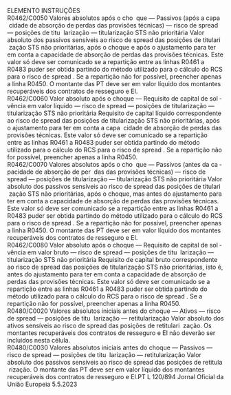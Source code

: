  
ELEMENTO  INSTRUÇÕES  
R0462/C0050  Valores absolutos após o cho ­
que — Passivos (após a capa ­
cidade de absorção de perdas 
das provisões técnicas) — risco 
de  spread  — posições de titu ­
larização — titularização STS 
não prioritária  Valor absoluto dos passivos sensíveis ao risco de  spread  das posições de titulari ­
zação STS não prioritárias, após o choque e após o ajustamento para ter em conta 
a capacidade de absorção de perdas das provisões técnicas. 
Este valor só deve ser comunicado se a repartição entre as linhas R0461 a R0483 
puder ser obtida partindo do método utilizado para o cálculo do RCS para o risco 
de  spread . Se a repartição não for possível, preencher apenas a linha R0450. 
O montante das PT deve ser em valor líquido dos montantes recuperáveis dos 
contratos de resseguro e EI.  
R0462/C0060  Valor absoluto após o choque 
— Requisito de capital de sol ­
vência em valor líquido — 
risco de  spread  — posições de 
titularização — titularização 
STS não prioritária  Requisito de capital líquido correspondente ao risco de  spread  das posições de 
titularização STS não prioritárias, após o ajustamento para ter em conta a capa ­
cidade de absorção de perdas das provisões técnicas. 
Este valor só deve ser comunicado se a repartição entre as linhas R0461 a R0483 
puder ser obtida partindo do método utilizado para o cálculo do RCS para o risco 
de  spread . Se a repartição não for possível, preencher apenas a linha R0450.  
R0462/C0070  Valores absolutos após o cho ­
que — Passivos (antes da ca ­
pacidade de absorção de per ­
das das provisões técnicas) — 
risco de  spread  — posições de 
titularização — titularização 
STS não prioritária  Valor absoluto dos passivos sensíveis ao risco de  spread  das posições de titulari ­
zação STS não prioritárias, após o choque, mas antes do ajustamento para ter em 
conta a capacidade de absorção de perdas das provisões técnicas. 
Este valor só deve ser comunicado se a repartição entre as linhas R0461 a R0483 
puder ser obtida partindo do método utilizado para o cálculo do RCS para o risco 
de  spread . Se a repartição não for possível, preencher apenas a linha R0450. 
O montante das PT deve ser em valor líquido dos montantes recuperáveis dos 
contratos de resseguro e EI.  
R0462/C0080  Valor absoluto após o choque 
— Requisito de capital de sol ­
vência em valor bruto — risco 
de  spread  — posições de titu ­
larização — titularização STS 
não prioritária  Requisito de capital bruto correspondente ao risco de  spread  das posições de 
titularização STS não prioritárias, isto é, antes do ajustamento para ter em conta 
a capacidade de absorção de perdas das provisões técnicas. 
Este valor só deve ser comunicado se a repartição entre as linhas R0461 a R0483 
puder ser obtida partindo do método utilizado para o cálculo do RCS para o risco 
de  spread . Se a repartição não for possível, preencher apenas a linha R0450.  
R0480/C0020  Valores absolutos iniciais antes 
do choque — Ativos — risco 
de  spread  — posições de titu ­
larização — retitularização  Valor absoluto dos ativos sensíveis ao risco de  spread  das posições de retitulari ­
zação. 
Os montantes recuperáveis dos contratos de resseguro e EI não deverão ser 
incluídos nesta célula.  
R0480/C0030  Valores absolutos iniciais antes 
do choque — Passivos — risco 
de  spread  — posições de titu ­
larização — retitularização  Valor absoluto dos passivos sensíveis ao risco de  spread  das posições de retitula ­
rização. 
O montante das PT deve ser em valor líquido dos montantes recuperáveis dos 
contratos de resseguro e EI.PT  L 120/894 Jornal Oficial da União Europeia 5.5.2023